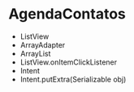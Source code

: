 # AgendaContatos
- ListView
- ArrayAdapter<Contato>
- ArrayList<Contato>
- ListView.onItemClickListener
- Intent
- Intent.putExtra(Serializable obj)
